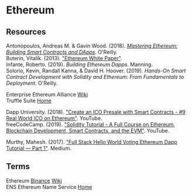 # Ethereum



## Resources

Antonopoulos, Andreas M. & Gavin Wood. (2018). [_Mastering Ethereum: Building Smart Contracts and DApps_](https://github.com/ethereumbook/ethereumbook.git). O'Reilly.<br>
Buterin, Vitalik. (2013). ["Ethereum White Paper"](https://ethereum.org/whitepaper/).<br>
Infante, Roberto. (2019). _Building Ethereum Dapps_. Manning.<br>
Solorio, Kevin, Randall Kanna, & David H. Hoover. (2019). _Hands-On Smart Contract Development with Solidity and Ethereum: From Fundamentals to Deployment_. O'Reilly.<br>

Enterprise Ethereum Alliance [Wiki](https://entethalliance.org)<br>
Truffle Suite [Home](https://www.trufflesuite.com)<br>

Dapp University. (2018). ["Create an ICO Presale with Smart Contracts - #9 Real World ICO on Ethereum"](https://www.youtube.com/watch?v=uPeRwDvkuCs). YouTube.<br>
freeCodeCamp. (2019). ["Solidity Tutorial - A Full Course on Ethereum, Blockchain Development, Smart Contracts, and the EVM"](https://www.youtube.com/watch?v=ipwxYa-F1uY). YouTube.<br>

Murthy, Mahesh. (2017). ["Full Stack Hello World Voting Ethereum Dapp Tutorial — Part 1"](https://medium.com/@mvmurthy/full-stack-hello-world-voting-ethereum-dapp-tutorial-part-1-40d2d0d807c2). Medium.<br>



## Terms

Ethereum [Binance](https://academy.binance.com/en/articles/what-is-ethereum) [Wiki](https://en.wikipedia.org/wiki/Ethereum)<br>
ENS Ethereum Name Service [Home](https://ens.domains)<br>
